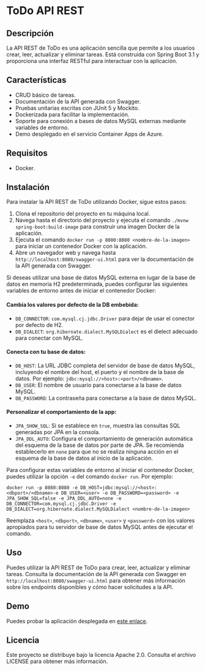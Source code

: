 # ToDo API REST

## Descripción

La API REST de ToDo es una aplicación sencilla que permite a los usuarios crear, leer, actualizar y eliminar tareas. Está construida con Spring Boot 3.1 y proporciona una interfaz RESTful para interactuar con la aplicación.

## Características

- CRUD básico de tareas.
- Documentación de la API generada con Swagger.
- Pruebas unitarias escritas con JUnit 5 y Mockito.
- Dockerizada para facilitar la implementación.
- Soporte para conexión a bases de datos MySQL externas mediante variables de entorno.
- Demo desplegado en el servicio Container Apps de Azure.

## Requisitos

- Docker.

## Instalación

Para instalar la API REST de ToDo utilizando Docker, sigue estos pasos:

1. Clona el repositorio del proyecto en tu máquina local.
2. Navega hasta el directorio del proyecto y ejecuta el comando `./mvnw spring-boot:build-image` para construir una imagen Docker de la aplicación.
3. Ejecuta el comando `docker run -p 8080:8080 <nombre-de-la-imagen>` para iniciar un contenedor Docker con la aplicación.
4. Abre un navegador web y navega hasta `http://localhost:8080/swagger-ui.html` para ver la documentación de la API generada con Swagger.

Si deseas utilizar una base de datos MySQL externa en lugar de la base de datos en memoria H2 predeterminada, puedes configurar las siguientes variables de entorno antes de iniciar el contenedor Docker:

#### Cambia los valores por defecto de la DB embebida:
- `DB_CONNECTOR`: `com.mysql.cj.jdbc.Driver` para dejar de usar el conector por defecto de H2.
- `DB_DIALECT`: `org.hibernate.dialect.MySQLDialect` es el dielect adecuado para conectar con MySQL.

#### Conecta con tu base de datos:
- `DB_HOST`: La URL JDBC completa del servidor de base de datos MySQL, incluyendo el nombre del host, el puerto y el nombre de la base de datos. Por ejemplo: `jdbc:mysql://<host>:<port>/<dbname>`.
- `DB_USER`: El nombre de usuario para conectarse a la base de datos MySQL.
- `DB_PASSWORD`: La contraseña para conectarse a la base de datos MySQL.

#### Personalizar el comportamiento de la app:
- `JPA_SHOW_SQL`: Si se establece en `true`, muestra las consultas SQL generadas por JPA en la consola.
- `JPA_DDL_AUTO`: Configura el comportamiento de generación automática del esquema de la base de datos por parte de JPA. Se recomienda establecerlo en `none` para que no se realiza ninguna acción en el esquema de la base de datos al inicio de la aplicación.

Para configurar estas variables de entorno al iniciar el contenedor Docker, puedes utilizar la opción `-e` del comando `docker run`. Por ejemplo:
~~~
docker run -p 8080:8080 -e DB_HOST=jdbc:mysql://<host>:<dbport>/<dbname>-e DB_USER=<user> -e DB_PASSWORD=<password> -e JPA_SHOW_SQL=false -e JPA_DDL_AUTO=none -e DB_CONNECTOR=com.mysql.cj.jdbc.Driver -e DB_DIALECT=org.hibernate.dialect.MySQLDialect <nombre-de-la-imagen>
~~~

Reemplaza `<host>`, `<dbport>`, `<dbname>`, `<user>` y `<password>` con los valores apropiados para tu servidor de base de datos MySQL antes de ejecutar el comando.

## Uso

Puedes utilizar la API REST de ToDo para crear, leer, actualizar y eliminar tareas. Consulta la documentación de la API generada con Swagger en `http://localhost:8080/swagger-ui.html` para obtener más información sobre los endpoints disponibles y cómo hacer solicitudes a la API.

## Demo

Puedes probar la aplicación desplegada en [este enlace](<https://todoapp-sql.redisland-33a6c0f1.westus2.azurecontainerapps.io/swagger-ui/index.html>).

## Licencia

Este proyecto se distribuye bajo la licencia Apache 2.0. Consulta el archivo LICENSE para obtener más información.